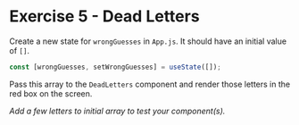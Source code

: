 # Exercise 5 - Dead Letters

Create a new state for `wrongGuesses` in `App.js`. It should have an initial value of `[]`.

```js
const [wrongGuesses, setWrongGuesses] = useState([]);
```

Pass this array to the `DeadLetters` component and render those letters in the red box on the screen.

_Add a few letters to initial array to test your component(s)._
